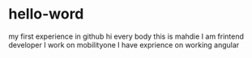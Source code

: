# hello-word
my first experience in github
hi every body this is mahdie
I am frintend developer
I work on mobilityone
I have exprience on working angular
